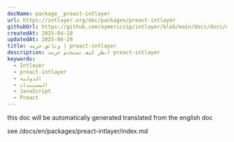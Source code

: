 ```yaml
---
docName: package__preact-intlayer
url: https://intlayer.org/doc/packages/preact-intlayer
githubUrl: https://github.com/aymericzip/intlayer/blob/main/docs/docs/en/packages/preact-intlayer/index.md
createdAt: 2025-04-18
updatedAt: 2025-06-29
title: وثائق حزمة | preact-intlayer
description: انظر كيف تستخدم حزمة preact-intlayer
keywords:
  - Intlayer
  - preact-intlayer
  - الدولية
  - المستندات
  - JavaScript
  - Preact
---
```


this doc will be automatically generated translated from the english doc

see /docs/en/packages/preact-intlayer/index.md
